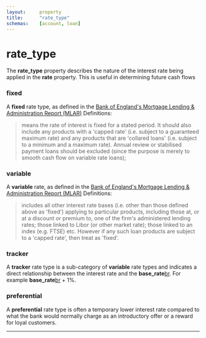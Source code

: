 ```yaml
---
layout:		property
title:		"rate_type"
schemas:	[account, loan]
---
```


# rate_type
The **rate_type** property describes the nature of the interest rate being applied in the **rate** property. This is useful in determining future cash flows

### fixed
A **fixed** rate type, as defined in the [Bank of England's Mortgage Lending & Administration Report (MLAR)][mlar] Definitions:
> means the rate of interest is fixed for a stated period. It should also include any products with a 'capped rate' (i.e. subject to a guaranteed maximum rate) and any products that are 'collared loans' (i.e. subject to a minimum and a maximum rate). Annual review or stabilised payment loans should be excluded (since the purpose is merely to smooth cash flow on variable rate loans);

### variable
A **variable** rate, as defined in the [Bank of England's Mortgage Lending & Administration Report (MLAR)][mlar] Definitions:
> includes all other interest rate bases (i.e. other than those defined above as 'fixed') applying to particular products, including those at, or at a discount or premium to, one of the firm's administered lending rates; those linked to Libor (or other market rate); those linked to an index (e.g. FTSE) etc. However if any such loan products are subject to a 'capped rate', then treat as 'fixed'. 

### tracker
A **tracker** rate type is a sub-category of **variable** rate types and indicates a direct relationship between the interest rate and the **base_rate**[br]. For example **base_rate**[br] + 1%.

### preferential
A **preferential** rate type is often a temporary lower interest rate compared to what the bank would normally charge as an introductory offer or a reward for loyal customers.

---
[mlar]: http://www.bankofengland.co.uk/pra/documents/regulatorydata/mlar/sup_chapter16_annex19bg_20120401.pdf
[br]: https://github.com/SuadeLabs/fire/blob/master/documentation/base_rate.md
